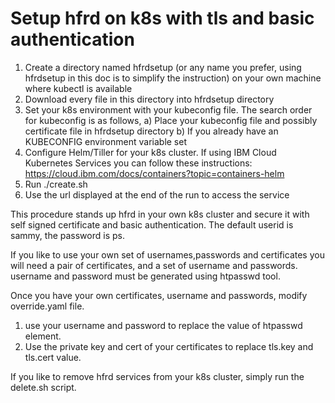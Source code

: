 # Setup hfrd on k8s with tls and basic authentication

1. Create a directory named hfrdsetup (or any name you prefer, using hfrdsetup
in this doc is to simplify the instruction) on your own machine where kubectl
is available
2. Download every file in this directory into hfrdsetup directory
3. Set your k8s environment with your kubeconfig file.  The search order for kubeconfig is as follows,
   a) Place your kubeconfig file and possibly certificate file in hfrdsetup
   directory
   b) If you already have an KUBECONFIG environment variable set   
4. Configure Helm/Tiller for your k8s cluster. If using IBM Cloud Kubernetes Services you can follow these instructions: https://cloud.ibm.com/docs/containers?topic=containers-helm
4. Run ./create.sh
5. Use the url displayed at the end of the run to access the service

This procedure stands up hfrd in your own k8s cluster and secure
it with self signed certificate and basic authentication. The default
userid is sammy, the password is ps.

If you like to use your own set of usernames,passwords and certificates
you will need a pair of certificates, and a set of username and passwords.
username and password must be generated using htpasswd tool.

Once you have your own certificates, username and passwords, modify
override.yaml file. 
1. use your username and password to replace the value of htpasswd element.
2. Use the private key and cert of your certificates to replace tls.key and tls.cert value. 

If you like to remove hfrd services from your k8s cluster, simply run the
delete.sh script.
